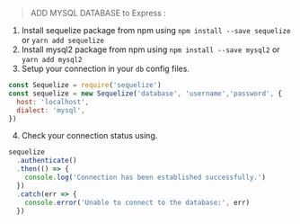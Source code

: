 > ADD MYSQL DATABASE to Express :

1. Install sequelize package from npm using `npm install --save sequelize` or `yarn add sequelize`
2. Install mysql2 package from npm using `npm install --save mysql2` or `yarn add mysql2`
3. Setup your connection in your `db` config files.
```js
const Sequelize = require('sequelize')
const sequelize = new Sequelize('database', 'username','password', {
  host: 'localhost',
  dialect: 'mysql',
})
```
4. Check your connection status using.
```js
sequelize
  .authenticate()
  .then(() => {
    console.log('Connection has been established successfully.')
  })
  .catch(err => {
    console.error('Unable to connect to the database:', err)
  })
```